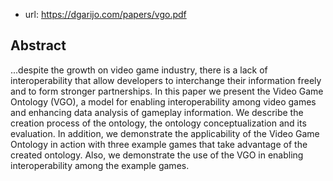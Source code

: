 
- url: https://dgarijo.com/papers/vgo.pdf

## Abstract

...despite the growth on video game industry, there is a lack of interoperability that allow developers to interchange their information freely and to form stronger partnerships. In this paper we present the Video Game Ontology (VGO), a model for enabling interoperability among video games and enhancing data analysis of gameplay information. We describe the creation process of the ontology, the ontology conceptualization and its evaluation. In addition, we demonstrate the applicability of the Video Game Ontology in action with three example games that take advantage of the created ontology. Also, we demonstrate the use of the VGO in enabling interoperability among the example games.


